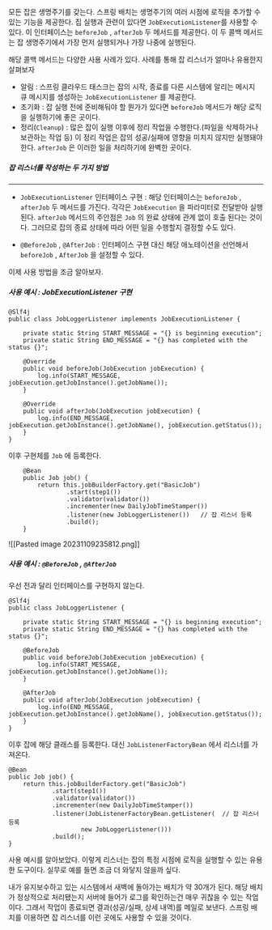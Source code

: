 
모든 잡은 생명주기를 갖는다. 스프링 배치는 생명주기의 여러 시점에 로직을 추가할 수 있는 기능을 제공한다. 집 실행과 관련이 있다면 `JobExecutionListener`를 사용할 수 있다. 이 인터페이스는 `beforeJob` , `afterJob` 두 메서드를 제공한다. 이 두 콜백 메서드는 잡 생명주기에서 가장 먼저 실행되거나 가장 나중에 실행된다. 

해당 콜백 메서드는 다양한 사용 사례가 있다. 사례를 통해 잡 리스너가 얼마나 유용한지 살펴보자


- 알림 : 스프링 클라우드 태스크는 잡의 시작, 종료를 다른 시스템에 알리는 메시지 큐 메시지를 생성하는 `JobExecutionListener` 를 제공한다.
- 초기화 : 잡 실행 전에 준비해둬야 할 뭔가가 있다면 `beforeJob` 메서드가 해당 로직을 실행하기에 좋은 곳이다.
- 정리(`Cleanup`) : 많은 잡이 실행 이후에 정리 작업을 수행한다.(파일을 삭제하거나 보관하는 작업 등) 이 정리 작업은 잡의 성공/실패에 영향을 미치지 않지만 실행돼야 한다. `afterJob` 은 이러한 일을 처리하기에 완벽한 곳이다. 


##### 잡 리스너를 작성하는 두 가지 방법
---
- `JobExecutionListener` 인터페이스 구현 : 해당 인터페이스는 `beforeJob` , `afterJob` 두 메서드를 가진다. 각각은 `JobExecution` 을 파라미터로 전달받아 실행된다. 
`afterJob` 메서드의 주안점은 `Job` 의 완료 상태에 관계 없이 호출 된다는 것이다. 그러므로 잡의 종료 상태에 따라 어떤 일을 수행할지 결정할 수도 있다.

- `@BeforeJob` , `@AfterJob` :  인터페이스 구현 대신 해당 애노테이션을 선언해서 `beforeJob` , `AfterJob` 을 설정할 수 있다.


이제 사용 방법을 조금 알아보자.

##### *사용 예시 :  JobExecutionListener 구현*

```
@Slf4j  
public class JobLoggerListener implements JobExecutionListener {  
  
	private static String START_MESSAGE = "{} is beginning execution";  
	private static String END_MESSAGE = "{} has completed with the status {}"; 
  
    @Override  
    public void beforeJob(JobExecution jobExecution) {  
        log.info(START_MESSAGE, jobExecution.getJobInstance().getJobName());  
    }  
  
    @Override  
    public void afterJob(JobExecution jobExecution) {  
        log.info(END_MESSAGE, jobExecution.getJobInstance().getJobName(), jobExecution.getStatus());  
    }  
}
```


이후 구현체를 `Job` 에 등록한다.

```
    @Bean  
    public Job job() {  
        return this.jobBuilderFactory.get("BasicJob")  
                .start(step1())  
                .validator(validator())  
                .incrementer(new DailyJobTimeStamper())  
                .listener(new JobLoggerListener())   // 잡 리스너 등록
                .build();  
    }

```


![[Pasted image 20231109235812.png]]


##### *사용 예시 :  `@BeforeJob` , `@AfterJob`*

우선 전과 달리 인터페이스를 구현하지 않는다.

```
@Slf4j  
public class JobLoggerListener {  
  
    private static String START_MESSAGE = "{} is beginning execution";  
    private static String END_MESSAGE = "{} has completed with the status {}";  
  
    @BeforeJob  
    public void beforeJob(JobExecution jobExecution) {  
        log.info(START_MESSAGE, jobExecution.getJobInstance().getJobName());  
    }  
  
    @AfterJob  
    public void afterJob(JobExecution jobExecution) {  
        log.info(END_MESSAGE, jobExecution.getJobInstance().getJobName(), jobExecution.getStatus());  
    }  
}
```


이후 잡에 해당 클래스를 등록한다. 대신 `JobListenerFactoryBean` 에서 리스너를 가져온다.

```
@Bean  
public Job job() {  
	return this.jobBuilderFactory.get("BasicJob")  
			.start(step1())  
			.validator(validator())  
			.incrementer(new DailyJobTimeStamper())  
			.listener(JobListenerFactoryBean.getListener(  // 잡 리스너 등록
					new JobLoggerListener()))  
			.build();  
}
```


사용 예시를 알아보았다. 이렇게 리스너는 잡의 특정 시점에 로직을 실행할 수 있는 유용한 도구이다. 실무로 예를 들면 조금 더 와닿지 않을까 싶다.

내가 유지보수하고 있는 시스템에서 새벽에 돌아가는 배치가 약 30개가 된다. 해당 배치가 정상적으로 처리됐는지 서버에 들어가 로그를 확인하는건 매우 귀찮을 수 있는 작업이다. 그래서 작업이 종료되면 결과(성공/실패, 상세 내역)를 메일로 보낸다. 스프링 배치를 이용하면 잡 리스너를 이런 곳에도 사용할 수 있을 것이다.
